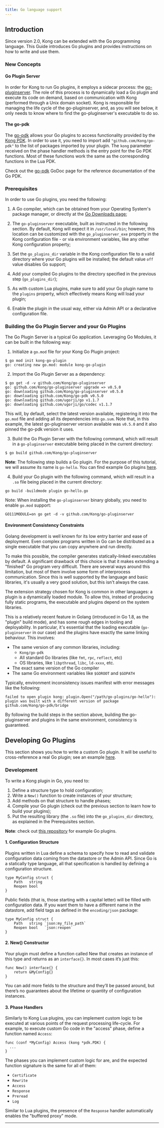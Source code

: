 ```yaml
---
title: Go language support
---
```


## Introduction

Since version 2.0, Kong can be extended with the Go programming language. This
Guide introduces Go plugins and provides instructions on how to write and use
them.

### New Concepts

#### Go Plugin Server

In order for Kong to run Go plugins, it employs a sidecar process: the
[go-pluginserver][go-pluginserver]. The role of this process is to dynamically
load a Go plugin and execute its code on demand, based on communication
with Kong (performed through a Unix domain socket). Kong is responsible for
managing the life cycle of the go-pluginserver, and, as you will see below, it
only needs to know where to find the go-pluginserver's executable to do so.

#### The go-pdk

The [go-pdk][go-pdk] allows your Go plugins to access functionality provided
by the [Kong PDK][kong-pdk]. In order to use it, you need to import add
`"github.com/Kong/go-pdk"` to the list of packages imported by your plugin.
The `kong` parameter received on the phase handler methods is the entry point
for the Go PDK functions. Most of these functions work the same as the corresponding
functions in the Lua PDK.

Check out the [go-pdk](https://pkg.go.dev/github.com/Kong/go-pdk) GoDoc page for
the reference documentation of the Go PDK.

### Prerequisites

In order to use Go plugins, you need the following:

1. A Go compiler, which can be obtained from your Operating System's package
manager, or directly at the [Go Downloads page](https://golang.org/dl/);

2. The `go-pluginserver` executable, built as instructed in the following section.
By default, Kong will expect it in `/usr/local/bin`; however, this location can
be customized with the `go_pluginserver_exe` property in the Kong configuration
file - or via environment variables, like any other Kong configuration property;

3. Set the `go_plugins_dir` variable in the Kong configuration file to a valid directory
where your Go plugins will be installed; the default value `off` value disables
Go support;

4. Add your compiled Go plugins to the directory specified in the previous step
(`go_plugins_dir`);

5. As with custom Lua plugins, make sure to add your Go plugin name to the `plugins`
property, which effectively means Kong will load your plugin;

6. Enable the plugin in the usual way, either via Admin API or a declarative
configuration file.

### Building the Go Plugin Server and your Go Plugins

The Go Plugin Server is a typical Go application. Leveraging Go Modules, it
can be built in the following way:

1. Initialize a `go.mod` file for your Kong Go Plugin project:
```
$ go mod init kong-go-plugin
go: creating new go.mod: module kong-go-plugin
```

2. Import the Go Plugin Server as a dependency:
```
$ go get -d -v github.com/Kong/go-pluginserver
go: github.com/Kong/go-pluginserver upgrade => v0.5.0
go: downloading github.com/Kong/go-pluginserver v0.5.0
go: downloading github.com/Kong/go-pdk v0.5.0
go: downloading github.com/ugorji/go v1.1.7
go: downloading github.com/ugorji/go/codec v1.1.7
```
This will, by default, select the latest version available, registering it
into the `go.mod` file and adding all its dependencies into `go.sum`. Note that,
in this example, the latest go-pluginserver version available was `v0.5.0` and
it also pinned the go-pdk version it uses.

3. Build the Go Plugin Server with the following command, which will result in
a `go-pluginserver` executable being placed in the current directory:
```
$ go build github.com/Kong/go-pluginserver
```
**Note**: The following step builds a Go plugin. For the purpose of this tutorial,
we will assume its name is `go-hello`. You can find example Go plugins [here][go-plugins].

4. Build your Go plugin with the following command, which will result in a
`.so` file being placed in the current directory:
```
go build -buildmode plugin go-hello.go
```

Note: When installing the `go-pluginserver` binary globally, you  need to
enable `go.mod` support:

```
GO111MODULE=on go get -d -v github.com/Kong/go-pluginserver
```

#### Environment Consistency Constraints

Golang development is well known for its low entry barrier and ease of
deployment. Even complex programs written in Go can be distributed as a single
executable that you can copy anywhere and run directly.

To make this possible, the compiler generates statically-linked executables by
default. A significant drawback of this choice is that it makes extending a
"finished" Go program very difficult. There are several ways around this
limitation, but most of them involve some form of interprocess communication.
Since this is well supported by the language and basic libraries, it's usually
a very good solution, but this isn't always the case.

The extension strategy chosen for Kong is common in other languages: a plugin
is a dynamically loaded module. To allow this, instead of producing fully
static programs, the executable and plugins depend on the system libraries.

This is a relatively recent feature in Golang (introduced in Go 1.8, as the
"plugin" build mode), and has some rough edges in  tooling and deployability.
In particular, it's essential that the loading executable (`go-pluginserver` in
our case) and the plugins have exactly the same linking behaviour. This involves:
* The same version of any common libraries, including:
    * `Kong/go-pdk`
    * All standard Go libraries (like `fmt`, `rpc`, `reflect`, etc)
    * OS libraries, like `libpthread`, `libc`, `ld-xxxx`, etc.
* The exact same version of the Go compiler
* The same Go environment variables like `$GOROOT` and `$GOPATH`

Typically, environment inconsistency issues manifest with error messages like
the following:
```
failed to open plugin kong: plugin.Open("/path/go-plugins/go-hello"): plugin was built with a different version of package github.com/Kong/go-pdk/bridge
```

By following the build steps in the section above, building the go-pluginserver
and plugins in the same environment, consistency is guaranteed.

## Developing Go Plugins

This section shows you how to write a custom Go plugin. It will be useful to
cross-reference a real Go plugin; see an example [here][go-hello].

### Development

To write a Kong plugin in Go, you need to:

1. Define a structure type to hold configuration;
2. Write a `New()` function to create instances of your structure;
3. Add methods on that structure to handle phases;
4. Compile your Go plugin (check out the previous section to learn how to build
your plugins);
5. Put the resulting library (the `.so` file) into the `go_plugins_dir` directory,
as explained in the Prerequisites section.

**Note**: check out [this repository](https://github.com/Kong/go-plugins)
for example Go plugins.

#### 1. Configuration Structure

Plugins written in Lua define a schema to specify how to read and validate
configuration data coming from the datastore or the Admin API.  Since Go is a
statically type language, all that specification is handled by defining a
configuration structure.

```
type MyConfig struct {
    Path   string
    Reopen bool
}
```

Public fields (that is, those starting with a capital letter) will be filled
with configuration data.  If you want them to have a different name in the
datastore, add field tags as defined in the `encoding/json` package:

```
type MyConfig struct {
    Path   string `json:my_file_path`
    Reopen bool   `json:reopen`
}
```

#### 2. New() Constructor

Your plugin must define a function called New that creates an instance of this type
and returns as an `interface{}`.  In most cases it’s just this:

```
func New() interface{} {
    return &MyConfig{}
}
```

You can add more fields to the structure and they’ll be passed around, but
there’s no guarantees about the lifetime or quantity of configuration
instances.

#### 3. Phase Handlers

Similarly to Kong Lua plugins, you can implement custom logic to be executed at
various points of the request processing life-cycle. For example, to execute
custom Go code in the "access" phase, define a function named `Access`:
```
func (conf *MyConfig) Access (kong *pdk.PDK) {
  ...
}
```

The phases you can implement custom logic for are, and the expected function
signature is the same for all of them:
- `Certificate`
- `Rewrite`
- `Access`
- `Response`
- `Preread`
- `Log`

Similar to Lua plugins, the presence of the `Response` handler automatically enables the "buffered proxy" mode.

---

[go-pluginserver]: https://github.com/Kong/go-pluginserver
[go-pluginserver-makefile]: https://github.com/Kong/go-pluginserver/blob/master/Makefile
[go-plugins]: https://github.com/Kong/go-plugins
[go-pdk]: https://github.com/Kong/go-pdk
[kong-pdk]: https://docs.konghq.com/latest/plugin-development/
[go-hello]: https://github.com/Kong/go-plugins/blob/master/go-hello.go
